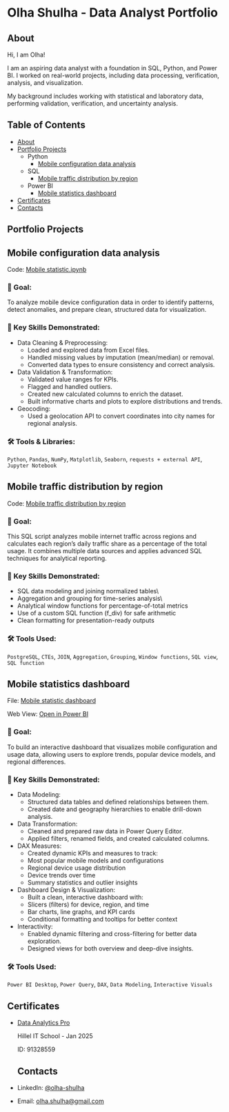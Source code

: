 # Olha Shulha - Data Analyst Portfolio
## About
Hi, I am Olha! 

I am an aspiring data analyst with a foundation in SQL, Python, and Power BI. 
I worked on real-world projects, including data processing, verification, analysis, and visualization. 

My background includes working with statistical and laboratory data, performing validation, verification, and uncertainty analysis.

## Table of Contents
- [About](#about)
- [Portfolio Projects](#portfolio-projects)
  - Python
    - [Mobile configuration data analysis](https://github.com/olhashulha/Data_Analysis_Portfolio/blob/main/Mobile_statistics.ipynb)
  - SQL
    - [Mobile traffic distribution by region](https://github.com/olhashulha/Data_Analysis_Portfolio/blob/main/Mobile_statistics_calculation.sql)
  - Power BI
    - [Mobile statistics dashboard](https://app.powerbi.com/view?r=eyJrIjoiY2Q1MTI1ZWQtODJmYS00ZDA0LTlmMGYtOTAyNzkxZDE0ZWM1IiwidCI6IjZlYWE3ZDIyLWQyNzctNGFmOC05MzUzLTZlNzU3YTY5OTMwMSIsImMiOjl9&pageName=35121fd9a356635fbcb9)
- [Certificates](#certificates)
- [Contacts](#contacts)

## Portfolio Projects
## Mobile configuration data analysis
Code: [Mobile statistic.ipynb](Mobile_statistics.ipynb)

### 🎯 Goal:
To analyze mobile device configuration data in order to identify patterns, detect anomalies, and prepare clean, structured data for visualization.

### 🔧 Key Skills Demonstrated:
- Data Cleaning & Preprocessing:
    - Loaded and explored data from Excel files.
    - Handled missing values by imputation (mean/median) or removal.
    - Converted data types to ensure consistency and correct analysis.
- Data Validation & Transformation:
    - Validated value ranges for KPIs.
    - Flagged and handled outliers.
    - Created new calculated columns to enrich the dataset.
    - Built informative charts and plots to explore distributions and trends.
- Geocoding:
    - Used a geolocation API to convert coordinates into city names for regional analysis.

### 🛠️ Tools & Libraries:
`Python`, `Pandas`, `NumPy`, `Matplotlib`, `Seaborn`, `requests + external API`, `Jupyter Notebook`


## Mobile traffic distribution by region
Code: [Mobile traffic distribution by region](Mobile_statistics_calculation.sql)

### 🎯 Goal:
This SQL script analyzes mobile internet traffic across regions and calculates each region’s daily traffic share as a percentage of the total usage. It combines multiple data sources and applies advanced SQL techniques for analytical reporting.

### 🔧 Key Skills Demonstrated:
 - SQL data modeling and joining normalized tables\
 - Aggregation and grouping for time-series analysis\
 - Analytical window functions for percentage-of-total metrics
 - Use of a custom SQL function (f_div) for safe arithmetic
 - Clean formatting for presentation-ready outputs

### 🛠️ Tools Used:
`PostgreSQL`, `CTEs`, `JOIN`, `Aggregation`, `Grouping`, `Window functions`, `SQL view`, `SQL function`

## Mobile statistics dashboard
File: [Mobile statistic dashboard](Mobile_statistics_dashboard.pbix)

Web View: [Open in Power BI](https://app.powerbi.com/view?r=eyJrIjoiY2Q1MTI1ZWQtODJmYS00ZDA0LTlmMGYtOTAyNzkxZDE0ZWM1IiwidCI6IjZlYWE3ZDIyLWQyNzctNGFmOC05MzUzLTZlNzU3YTY5OTMwMSIsImMiOjl9&pageName=35121fd9a356635fbcb9)

### 🎯 Goal:
To build an interactive dashboard that visualizes mobile configuration and usage data, allowing users to explore trends, popular device models, and regional differences.

### 🔧 Key Skills Demonstrated:
- Data Modeling:
    - Structured data tables and defined relationships between them.
    - Created date and geography hierarchies to enable drill-down analysis.
- Data Transformation:
    - Cleaned and prepared raw data in Power Query Editor.
    - Applied filters, renamed fields, and created calculated columns.
- DAX Measures:
    - Created dynamic KPIs and measures to track:
    - Most popular mobile models and configurations
    - Regional device usage distribution
    - Device trends over time
    - Summary statistics and outlier insights
- Dashboard Design & Visualization:
    - Built a clean, interactive dashboard with:
    - Slicers (filters) for device, region, and time
    - Bar charts, line graphs, and KPI cards
    - Conditional formatting and tooltips for better context
- Interactivity:
    - Enabled dynamic filtering and cross-filtering for better data exploration.
    - Designed views for both overview and deep-dive insights.

### 🛠️ Tools Used:
`Power BI Desktop`, `Power Query`, `DAX`, `Data Modeling`, `Interactive Visuals`


## Certificates
- [Data Analytics Pro](https://certificate.ithillel.ua/view/91328559)

  Hillel IT School - Jan 2025

  ID: 91328559


  ## Contacts
- LinkedIn: [@olha-shulha](https://www.linkedin.com/in/olha-shulha-4b1952173/)
- Email: olha.shulha@gmail.com
